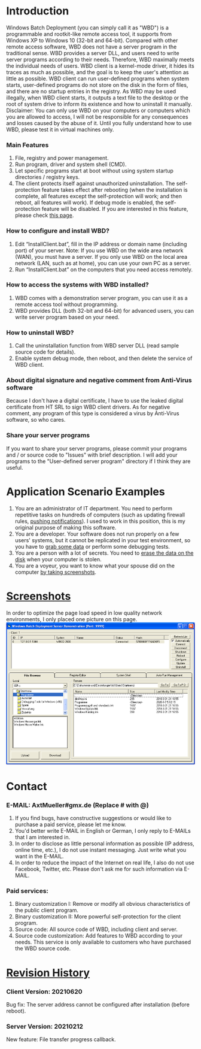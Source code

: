 # Introduction
Windows Batch Deployment (you can simply call it as "WBD") is a programmable and rootkit-like remote access tool, it supports from Windows XP to Windows 10 (32-bit and 64-bit). Compared with other remote access software, WBD does not have a server program in the traditional sense. WBD provides a server DLL, and users need to write server programs according to their needs. Therefore, WBD maximally meets the individual needs of users. WBD client is a kernel-mode driver, it hides its traces as much as possible, and the goal is to keep the user's attention as little as possible. WBD client can run user-defined programs when system starts, user-defined programs do not store on the disk in the form of files, and there are no startup entries in the registry. As WBD may be used illegally, when WBD client starts, it outputs a text file to the desktop or the root of system drive to inform its existence and how to uninstall it manually. Disclaimer: You can only use WBD on your computers or computers which you are allowed to access, I will not be responsible for any consequences and losses caused by the abuse of it. Until you fully understand how to use WBD, please test it in virtual machines only.

### Main Features
1. File, registry and power management.
2. Run program, driver and system shell (CMD).
3. Let specific programs start at boot without using system startup directories / registry keys.
4. The client protects itself against unauthorized uninstallation. The self-protection feature takes effect after rebooting (when the installation is complete, all features except the self-protection will work; and then reboot, all features will work). If debug mode is enabled, the self-protection feature will be disabled. If you are interested in this feature, please check [this page](https://github.com/AxtMueller/Windows-Batch-Deployment/issues/1).

### How to configure and install WBD?
1. Edit “InstallClient.bat”, fill in the IP address or domain name (including port) of your server. Note: If you use WBD on the wide area network (WAN), you must have a server. If you only use WBD on the local area network (LAN, such as at home), you can use your own PC as a server.
2. Run “InstallClient.bat” on the computers that you need access remotely.

### How to access the systems with WBD installed?
1. WBD comes with a demonstration server program, you can use it as a remote access tool without programming.
2. WBD provides DLL (both 32-bit and 64-bit) for advanced users, you can write server program based on your need.

### How to uninstall WBD?
1. Call the uninstallation function from WBD server DLL (read sample source code for details).
2. Enable system debug mode, then reboot, and then delete the service of WBD client.

### About digital signature and negative comment from Anti-Virus software
Because I don't have a digital certificate, I have to use the leaked digital certificate from HT SRL to sign WBD client drivers. As for negative comment, any program of this type is considered a virus by Anti-Virus software, so who cares.

### Share your server programs
If you want to share your server programs, please commit your programs and / or source code to "Issues" with brief description. I will add your programs to the "User-defined server program" directory if I think they are useful.

# Application Scenario Examples
1. You are an administrator of IT department. You need to perform repetitive tasks on hundreds of computers (such as updating firewall rules, [pushing notifications](binaries/user-defined-server-program/push-message-test)). I used to work in this position, this is my original purpose of making this software.  
2. You are a developer. Your software does not run properly on a few users' systems, but it cannot be replicated in your test environment, so you have to [grab some data](binaries/user-defined-server-program/dump-kernel-memory) or perform some debugging tests.  
3. You are a person with a lot of secrets. You need to [erase the data on the disk](binaries/user-defined-server-program/erase-disk-data) when your computer is stolen.  
4. You are a voyeur, you want to know what your spouse did on the computer [by taking screenshots](binaries/user-defined-server-program/periodic-screen-capture). 

# [Screenshots](/screenshots/README.md)
In order to optimize the page load speed in low quality network environments, I only placed one picture on this page. 
![image](https://raw.githubusercontent.com/AxtMueller/Windows-Batch-Deployment/master/screenshots/1.png)

# Contact
### E-MAIL: AxtMueller#gmx.de (Replace # with @)
1. If you find bugs, have constructive suggestions or would like to purchase a paid service, please let me know.  
2. You'd better write E-MAIL in English or German, I only reply to E-MAILs that I am interested in.
3. In order to disclose as little personal information as possible (IP address, online time, etc.), I do not use instant messaging. Just write what you want in the E-MAIL.
4. In order to reduce the impact of the Internet on real life, I also do not use Facebook, Twitter, etc. Please don't ask me for such information via E-MAIL.

### Paid services:
1. Binary customization I: Remove or modify all obvious characteristics of the public client program.
2. Binary customization II: More powerful self-protection for the client program.
3. Source code: All source code of WBD, including client and server.
4. Source code customization: Add features to WBD according to your needs. This service is only available to customers who have purchased the WBD source code.

# [Revision History](/binaries/README.md#all-revision-history)
### Client Version: 20210620
Bug fix: The server address cannot be configured after installation (before reboot).  
### Server Version: 20210212
New feature: File transfer progress callback.
